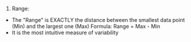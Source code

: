 <!-- Learning Objectives: Relate measures of center AND spread to the shape of the distribution, and choose the appropriate measures in different contexts --> 

1. Range:
  - The "Range" is EXACTLY the distance between the smallest data point (Min) and the largest one (Max)
      Formula: Range = Max - Min 
  - It is the most intuitive measure of variability 
  